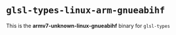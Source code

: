 # `glsl-types-linux-arm-gnueabihf`

This is the **armv7-unknown-linux-gnueabihf** binary for `glsl-types`
